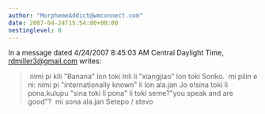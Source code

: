 ```yaml
---
author: "MorphemeAddict@wmconnect.com"
date: 2007-04-24T15:54:00+00:00
nestinglevel: 0
---
```

In a message dated 4/24/2007 8:45:03 AM Central Daylight Time, [rdmiller3@gmail.com](mailto://rdmiller3@gmail.com) writes:

>  nimi pi kili "Banana" lon toki Inli li "xiangjiao" lon toki Sonko.
>  mi pilin e ni: nimi pi "internationally known" li lon ala.jan Jo o!sina toki li pona.kulupu "sina toki li pona" li toki seme?"you speak and are good"?  mi sona ala.jan Setepo / stevo